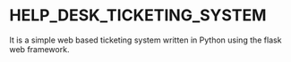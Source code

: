 # HELP_DESK_TICKETING_SYSTEM
It is a simple web based ticketing system written in Python using the flask web framework.
